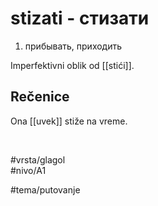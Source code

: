# stizati - стизати

1. прибывать, приходить

Imperfektivni oblik od [[stići]].

## Rečenice

Ona [[uvek]] stiže na vreme.

<br>

#vrsta/glagol  
#nivo/A1  

#tema/putovanje
